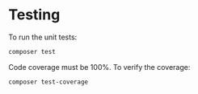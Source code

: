 # Testing

To run the unit tests:

```bash
composer test
```

Code coverage must be 100%. To verify the coverage:

```bash
composer test-coverage
```
